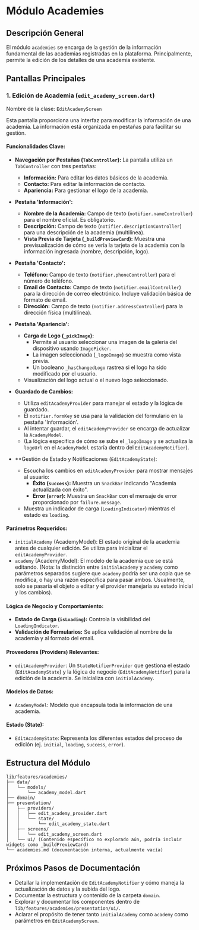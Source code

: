# Módulo Academies

## Descripción General

El módulo `academies` se encarga de la gestión de la información fundamental de las academias registradas en la plataforma. Principalmente, permite la edición de los detalles de una academia existente.

## Pantallas Principales

### 1. Edición de Academia (`edit_academy_screen.dart`)

Nombre de la clase: `EditAcademyScreen`

Esta pantalla proporciona una interfaz para modificar la información de una academia. La información está organizada en pestañas para facilitar su gestión.

#### Funcionalidades Clave:

*   **Navegación por Pestañas (`TabController`):** La pantalla utiliza un `TabController` con tres pestañas:
    *   **Información:** Para editar los datos básicos de la academia.
    *   **Contacto:** Para editar la información de contacto.
    *   **Apariencia:** Para gestionar el logo de la academia.

*   **Pestaña 'Información':**
    *   **Nombre de la Academia:** Campo de texto (`notifier.nameController`) para el nombre oficial. Es obligatorio.
    *   **Descripción:** Campo de texto (`notifier.descriptionController`) para una descripción de la academia (multilínea).
    *   **Vista Previa de Tarjeta (`_buildPreviewCard`):** Muestra una previsualización de cómo se vería la tarjeta de la academia con la información ingresada (nombre, descripción, logo).

*   **Pestaña 'Contacto':**
    *   **Teléfono:** Campo de texto (`notifier.phoneController`) para el número de teléfono.
    *   **Email de Contacto:** Campo de texto (`notifier.emailController`) para la dirección de correo electrónico. Incluye validación básica de formato de email.
    *   **Dirección:** Campo de texto (`notifier.addressController`) para la dirección física (multilínea).

*   **Pestaña 'Apariencia':**
    *   **Carga de Logo (`_pickImage`):**
        *   Permite al usuario seleccionar una imagen de la galería del dispositivo usando `ImagePicker`.
        *   La imagen seleccionada (`_logoImage`) se muestra como vista previa.
        *   Un booleano `_hasChangedLogo` rastrea si el logo ha sido modificado por el usuario.
    *   Visualización del logo actual o el nuevo logo seleccionado.

*   **Guardado de Cambios:**
    *   Utiliza `editAcademyProvider` para manejar el estado y la lógica de guardado.
    *   El `notifier.formKey` se usa para la validación del formulario en la pestaña 'Información'.
    *   Al intentar guardar, el `editAcademyProvider` se encarga de actualizar la `AcademyModel`.
    *   (La lógica específica de cómo se sube el `_logoImage` y se actualiza la `logoUrl` en el `AcademyModel` estaría dentro del `EditAcademyNotifier`).

*   **Gestión de Estado y Notificaciones (`EditAcademyState`):
    *   Escucha los cambios en `editAcademyProvider` para mostrar mensajes al usuario:
        *   **Éxito (`success`):** Muestra un `SnackBar` indicando "Academia actualizada con éxito".
        *   **Error (`error`):** Muestra un `SnackBar` con el mensaje de error proporcionado por `failure.message`.
    *   Muestra un indicador de carga (`LoadingIndicator`) mientras el estado es `loading`.

#### Parámetros Requeridos:

*   `initialAcademy` (AcademyModel): El estado original de la academia antes de cualquier edición. Se utiliza para inicializar el `editAcademyProvider`.
*   `academy` (AcademyModel): El modelo de la academia que se está editando. (Nota: la distinción entre `initialAcademy` y `academy` como parámetros separados sugiere que `academy` podría ser una copia que se modifica, o hay una razón específica para pasar ambos. Usualmente, solo se pasaría el objeto a editar y el provider manejaría su estado inicial y los cambios).

#### Lógica de Negocio y Comportamiento:

*   **Estado de Carga (`isLoading`):** Controla la visibilidad del `LoadingIndicator`.
*   **Validación de Formularios:** Se aplica validación al nombre de la academia y al formato del email.

#### Proveedores (Providers) Relevantes:

*   `editAcademyProvider`: Un `StateNotifierProvider` que gestiona el estado (`EditAcademyState`) y la lógica de negocio (`EditAcademyNotifier`) para la edición de la academia. Se inicializa con `initialAcademy`.

#### Modelos de Datos:

*   `AcademyModel`: Modelo que encapsula toda la información de una academia.

#### Estado (State):

*   `EditAcademyState`: Representa los diferentes estados del proceso de edición (ej. `initial`, `loading`, `success`, `error`).

## Estructura del Módulo

```
lib/features/academies/
├── data/
│   └── models/
│       └── academy_model.dart
├── domain/ 
├── presentation/
│   ├── providers/
│   │   ├── edit_academy_provider.dart
│   │   └── state/
│   │       └── edit_academy_state.dart
│   ├── screens/
│   │   └── edit_academy_screen.dart
│   └── ui/ (Contenido específico no explorado aún, podría incluir widgets como _buildPreviewCard)
└── academies.md (documentación interna, actualmente vacía)
```

## Próximos Pasos de Documentación

*   Detallar la implementación de `EditAcademyNotifier` y cómo maneja la actualización de datos y la subida del logo.
*   Documentar la estructura y contenido de la carpeta `domain`.
*   Explorar y documentar los componentes dentro de `lib/features/academies/presentation/ui/`.
*   Aclarar el propósito de tener tanto `initialAcademy` como `academy` como parámetros en `EditAcademyScreen`. 